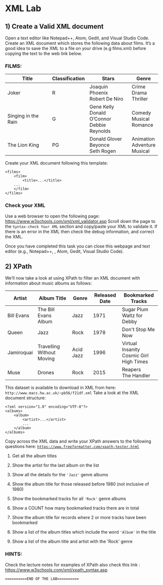# XML Lab

## 1) Create a Valid XML document

Open a text editor like Notepad++, Atom, Gedit, and Visual Studio Code. Create an XML document which stores the following data about films. It’s a good idea to save the XML to a file on your drive (e.g films.xml) before copying the text to the web link below. 

### FILMS:

| Title               | Classification | Stars                                                | Genre                                 |
| ------------------- | -------------- | ---------------------------------------------------- | ------------------------------------- |
| Joker               | R              | Joaquin Phoenix<br />Robert De Niro                  | Crime<br />Drama<br />Thriller        |
| Singing in the Rain | G              | Gene Kelly<br />Donald O’Connor<br />Debbie Reynolds | Comedy<br />Musical<br />Romance      |
| The Lion King       | PG             | Donald Glover<br />Beyonce<br />Seth Rogen           | Animation<br />Adventure<br />Musical |

Create your XML document following this template:

```<?xml version="1.0" encoding="UTF-8"?>
<films>
    <film>
    	<title>...</title>
	...
    </film>
</films>
```


### Check your XML

Use a web browser to open the following page: https://www.w3schools.com/xml/xml_validator.asp Scroll down the page to the `Syntax-check Your XML` section and copy/paste your XML to validate it. If there is an error in the XML then check the debug information, and correct the XML. 

Once you have completed this task you can close this webpage and text editor (e.g., Notepad++, , Atom, Gedit, Visual Studio Code).

## 2) XPath

We’ll now take a look at using XPath to filter an XML document with information about music albums as follows:

| Artist     | Album Title               | Genre     | Released Date | Bookmarked Tracks                                 |
| ---------- | ------------------------- | --------- | ------------- | ------------------------------------------------- |
| Bill Evans | The Bill Evans Album      | Jazz      | 1971          | Sugar Plum<br />Waltz for Debby                   |
| Queen      | Jazz                      | Rock      | 1978          | Don't Stop Me Now                                 |
| Jamiroquai | Travelling Without Moving | Acid Jazz | 1996          | Virtual Insanity<br />Cosmic Girl<br />High Times |
| Muse       | Drones                    | Rock      | 2015          | Reapers<br />The Handler                          |

This dataset is available to download in XML from here: `http://www.macs.hw.ac.uk/~pb56/f21df.xml` Take a look at the XML document structure:

```
<?xml version="1.0" encoding="UTF-8"?>
<albums>
    <album>
        <artist>...</artist>
        ...
    </album>
</albums>
```

Copy across the XML data and write your XPath answers to the following questions here: <a href="https://www.freeformatter.com/xpath-tester.html" target="_blank">`https://www.freeformatter.com/xpath-tester.html`</a>

1. Get all the album titles

2. Show the artist for the last album on the list

3. Show all the details for the `'Jazz'` genre albums

4. Show the album title for those released before 1980 (not inclusive of 1980)

5. Show the bookmarked tracks for all `'Rock'` genre albums

6. Show a COUNT how many bookmarked tracks there are in total

7. Show the album title for records where 2 or more tracks have been bookmarked

8. Show a list of the album titles which include the word `'Album'` in the title

9. Show a list of the album title and artist with the 'Rock' genre

   

### HINTS:

Check the lecture notes for examples of XPath also check this link :
https://www.w3schools.com/xml/xpath_syntax.asp

```
==========END OF THE LAB==========
```